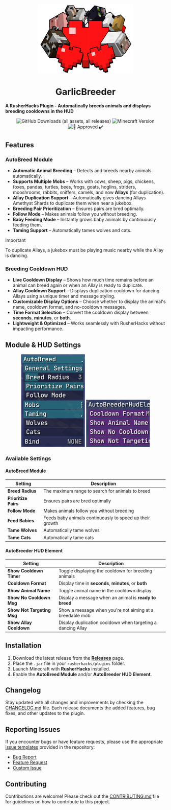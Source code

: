 <p align="center">
    <img src="assets/GarlicBreeder.png" alt="AutoBreeder HUD Preview" width="300">
</p>

<h1 align="center">GarlicBreeder</h1>

**A RusherHacks Plugin - Automatically breeds animals and displays breeding cooldowns in the HUD**

<p align="center">
  <img src="https://img.shields.io/github/downloads/GarlicRot/GarlicBreeder/total?label=Downloads" alt="GitHub Downloads (all assets, all releases)">
  <img src="https://img.shields.io/badge/Minecraft-1.20.1%20to%201.21.4-62b47a?style=flat&logo=minecraft&logoColor=white" alt="Minecraft Version">
  <img src="https://img.shields.io/badge/%F0%9F%A7%84-Approved%20%E2%9C%94%EF%B8%8F-blue?style=flat" alt="🧄 Approved ✔️">
</p>

## **Features**

### **AutoBreed Module**

- **Automatic Animal Breeding** – Detects and breeds nearby animals automatically.
- **Supports Multiple Mobs** – Works with cows, sheep, pigs, chickens, foxes, pandas, turtles, bees, frogs, goats, hoglins, striders, mooshrooms, rabbits, sniffers, camels, and now **Allays** (for duplication).
- **Allay Duplication Support** – Automatically gives dancing Allays Amethyst Shards to duplicate them when near a jukebox.
- **Breeding Pair Prioritization** – Ensures pairs are bred optimally.
- **Follow Mode** – Makes animals follow you without breeding.
- **Baby Feeding Mode** – Instantly grows baby animals by continuously feeding them.
- **Taming Support** – Automatically tames wolves and cats.

> [!IMPORTANT]
> To duplicate Allays, a jukebox must be playing music nearby while the Allay is dancing.

### **Breeding Cooldown HUD**

- **Live Cooldown Display** – Shows how much time remains before an animal can breed again or when an Allay is ready to duplicate.
- **Allay Cooldown Support** – Displays duplication cooldown for dancing Allays using a unique timer and message styling.
- **Customizable Display Options** – Choose whether to display the animal's name, cooldown format, and no-cooldown messages.
- **Time Format Selection** – Convert the cooldown display between **seconds**, **minutes**, or **both**.
- **Lightweight & Optimized** – Works seamlessly with RusherHacks without impacting performance.

## **Module & HUD Settings**

<p align="center">
    <img src="assets/ModuleSettings.png" alt="AutoBreeder Module Settings" width="200">
    <img src="assets/HudElement.png" alt="Breeding Cooldown HUD" width="200">
</p>

### **Available Settings**

#### AutoBreed Module

| Setting              | Description                                              |
| -------------------- | -------------------------------------------------------- |
| **Breed Radius**     | The maximum range to search for animals to breed         |
| **Prioritize Pairs** | Ensures pairs are bred optimally                         |
| **Follow Mode**      | Makes animals follow you without breeding                |
| **Feed Babies**      | Feeds baby animals continuously to speed up their growth |
| **Tame Wolves**      | Automatically tame wolves                                |
| **Tame Cats**        | Automatically tame cats                                  |

#### AutoBreeder HUD Element

| Setting                    | Description                                              |
| -------------------------- | -------------------------------------------------------- |
| **Show Cooldown Timer**    | Toggle displaying the cooldown for breeding animals      |
| **Cooldown Format**        | Display time in **seconds**, **minutes**, or **both**    |
| **Show Animal Name**       | Toggle animal name in the cooldown display               |
| **Show No Cooldown Msg**   | Display a message when an animal is **ready to breed**   |
| **Show Not Targeting Msg** | Show a message when you're not aiming at a breedable mob |
| **Show Allay Cooldown**    | Display duplication cooldown when targeting a dancing Allay |

## **Installation**

1. Download the latest release from the **[Releases](https://github.com/GarlicRot/GarlicBreeder/releases)** page.
2. Place the `.jar` file in your `rusherhacks/plugins` folder.
3. Launch Minecraft with **RusherHacks** installed.
4. Enable the **AutoBreed Module** and/or **AutoBreeder HUD Element**.

## **Changelog**

Stay updated with all changes and improvements by checking the [CHANGELOG.md](CHANGELOG.md) file. Each release documents the added features, bug fixes, and other updates to the plugin.

## **Reporting Issues**

If you encounter bugs or have feature requests, please use the appropriate [issue templates](https://github.com/GarlicRot/GarlicBreeder/issues/new/choose) provided in the repository:

- [Bug Report](https://github.com/GarlicRot/GarlicBreeder/issues/new?template=bug_report.md)  
- [Feature Request](https://github.com/GarlicRot/GarlicBreeder/issues/new?template=feature_request.md)  
- [Custom Issue](https://github.com/GarlicRot/GarlicBreeder/issues/new?template=custom_issue.md)

## **Contributing**

Contributions are welcome! Please check out the [CONTRIBUTING.md](CONTRIBUTING.md) file for guidelines on how to contribute to this project.
